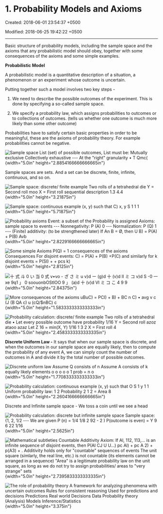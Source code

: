 # 1. Probability Models and Axioms

Created: 2018-06-01 23:54:37 +0500

Modified: 2018-06-25 19:42:22 +0500

---

Basic structure of probability models, including the sample space and the axioms that any probabilistic model should obey, together with some consequences of the axioms and some simple examples.



**Probabilistic Model**

A probabilistic model is a quantitative description of a situation, a phenomenon or an experiment whose outcome is uncertain.



Putting together such a model involves two key steps -

1.  We need to describe the possible outcomes of the experiment. This is done by specifying a so-called sample space.

2.  We specify a probability law, which assigns probabilities to outcomes or to collections of outcomes. (tells us whether one outcome is much more likely than some other outcome)



Probabilities have to satisfy certain basic properties in order to be meaningful, these are the axioms of probability theory. For example probabilities cannot be negative.



![Sample space List (set) of possible outcomes, List must be: Mutually exclusive Collectively exhaustive --- At the "right" granularity • T Qmc( ](media/Intro---Syllabus_1.-Probability-Models-and-Axioms-image1.png){width="5.0in" height="2.8854166666666665in"}



Sample spaces are sets. And a set can be discrete, finite, infinite, continuous, and so on.



![Sample space: discrete/ finite example Two rolls of a tetrahedral die Y = Second roll moo X = First roll sequential description 1.3 4.4 ](media/Intro---Syllabus_1.-Probability-Models-and-Axioms-image2.png){width="5.0in" height="3.21875in"}



![Sample space: continuous example (x, y) such that C) x, y S 1 1 1 ](media/Intro---Syllabus_1.-Probability-Models-and-Axioms-image3.png){width="5.0in" height="5.71875in"}



![Probability axioms Event: a subset of the Probability is assigned Axioms: sample space to events --- Nonnegativity: P (A) 0 --- Normalization: P (Q) 1 --- (Finite) additivity: (to be strengthened later) If An B = Ø, then U B) = P(A) + P(B) Avb ](media/Intro---Syllabus_1.-Probability-Models-and-Axioms-image4.png){width="5.0in" height="2.8229166666666665in"}



![Some simple Axioms P(Q) = 1 consequences of the axioms Consequences For disjoint events: C) = P(A) + P(B) +P(C) and similarly for k disjoint events = P(SI) + + pcs k) ](media/Intro---Syllabus_1.-Probability-Models-and-Axioms-image5.png){width="5.0in" height="2.8125in"}



![十 式 斗 0 い 当 0 式 v•vo - ざ さ ミ u v)d ー (g)d 十 (v)d Ⅱ ミ コ v)d S -0 一 xe 9q1 」 0 soouonbOStIOO 9 」 (a)d 十 (v)d Ⅵ ミ コ こ 4 9 9 ](media/Intro---Syllabus_1.-Probability-Models-and-Axioms-image6.png){width="5.0in" height="2.84375in"}



![More consequences of the axioms uBuC) = PCI) + B) + BC n C) • avg v c (J (B QA c) u (cQ/$nBC) c ](media/Intro---Syllabus_1.-Probability-Models-and-Axioms-image7.png){width="5.0in" height="1.5833333333333333in"}



![Probability calculation: discrete/ finite example Two rolls of a tetrahedral die • Let every possible outcome have probability 1/16 Y = Second roll azoz ataoo azaz Let Z 16 = min(X, Y) 1/16 1 3 2 X = First roll 4 ](media/Intro---Syllabus_1.-Probability-Models-and-Axioms-image8.png){width="5.0in" height="2.4583333333333335in"}



**Discrete Uniform Law -** It says that when our sample space is discrete, and when the outcomes in our sample space are equally likely, then to compute the probability of any event A, we can simply count the number of outcomes in A and divide it by the total number of possible outcomes.



![Discrete uniform law Assume Q consists of n Assume A consists of k equally likely elements o o o o o 1 prob = n o ](media/Intro---Syllabus_1.-Probability-Models-and-Axioms-image9.png){width="5.0in" height="1.7708333333333333in"}



![Probability calculation: continuous example (x, y) such that O S 1 y 1 1 Uniform probability law: 1 2 Probability 2 1 2 = Area 8 ](media/Intro---Syllabus_1.-Probability-Models-and-Axioms-image10.png){width="5.0in" height="2.2604166666666665in"}

Discrete and Infinite sample space - We toss a coin until we see a head

![Probability calculation: discrete but infinite sample space Sample space: {1, 2, 1/2 --- We are given P (n) = 1/4 1/8 2 92 - 2 ) P(outcome is even) = Y 9 6 22 1/16 ](media/Intro---Syllabus_1.-Probability-Models-and-Axioms-image11.png){width="5.0in" height="2.5625in"}



![Mathematical subtleties Countable Additivity Axiom: If Al, 112, 113,... is an infinite sequence of disjoint events, then P(AI CJ U U...) pc Al) + pc A 2) + p(A3) + . Additivity holds only for "countable" sequences of events The unit square (simlarly, the real line, etc.) is not countable (its elements cannot be arranged in a sequence) "Area" is a legitimate probability law on the unit square, as long as we do not try to assign probabilities/ areas to "very strange" sets ](media/Intro---Syllabus_1.-Probability-Models-and-Axioms-image12.png){width="5.0in" height="2.7395833333333335in"}



![The role of probability theory A framework for analyzing phenomena with uncertain outcomes Rules for consistent reasoning Used for predictions and decisions Predictions Real world Decisions Data Probability theory (Analysis) Models Inference/Statistics ](media/Intro---Syllabus_1.-Probability-Models-and-Axioms-image13.png){width="5.0in" height="3.375in"}















